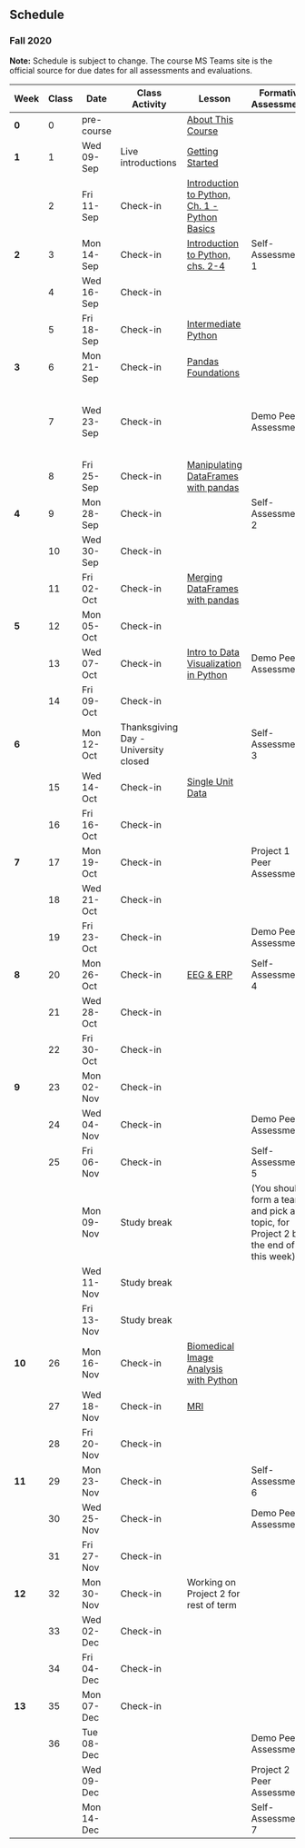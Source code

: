 ## Schedule
### Fall 2020

**Note:** Schedule is subject to change. The course MS Teams site is the official source for due dates for all assessments and evaluations.

| Week   | Class | Date       | Class Activity                       | Lesson                                                                                                                   | Formative Assessments                                                             | Summative Evaluations                                          |
|--------|-------|------------|--------------------------------------|--------------------------------------------------------------------------------------------------------------------------|-----------------------------------------------------------------------------------|----------------------------------------------------------------|
| **0**  | 0     | pre-course |                                      | [About This Course](https://dalpsychneuro.github.io/NESC_3505_textbook/1/why.html)                                       |                                                                                   |                                                                |
| **1**  | 1     | Wed 09-Sep | Live introductions                   | [Getting Started](https://dalpsychneuro.github.io/NESC_3505_textbook/2/learning_objectives.html)                         |                                                                                   |                                                                |
|        | 2     | Fri 11-Sep | Check-in                             | [Introduction to Python, Ch. 1 - Python Basics](https://learn.datacamp.com/courses/intro-to-python-for-data-science)     |                                                                                   | Assignment 1                                                   |
| **2**  | 3     | Mon 14-Sep | Check-in                             | [Introduction to Python, chs. 2-4](https://learn.datacamp.com/courses/intro-to-python-for-data-science)                  | Self-Assessment 1                                                                 |                                                                |
|        | 4     | Wed 16-Sep | Check-in                             |                                                                                                                          |                                                                                   |                                                                |
|        | 5     | Fri 18-Sep | Check-in                             | [Intermediate Python](https://learn.datacamp.com/courses/intermediate-python-for-data-science)                           |                                                                                   | Demo 1                                                         |
| **3**  | 6     | Mon 21-Sep | Check-in                             | [Pandas Foundations](https://www.datacamp.com/courses/pandas-foundations)                                                |                                                                                   | Assignment 2                                                   |
|        | 7     | Wed 23-Sep | Check-in                             |                                                                                                                          | Demo Peer Assessment                                                              | (you should form a team for Project 1 by the end of this week) |
|        | 8     | Fri 25-Sep | Check-in                             | [Manipulating DataFrames with pandas](https://www.datacamp.com/courses/manipulating-dataframes-with-pandas)              |                                                                                   |                                                                |
| **4**  | 9     | Mon 28-Sep | Check-in                             |                                                                                                                          | Self-Assessment 2                                                                 |                                                                |
|        | 10    | Wed 30-Sep | Check-in                             |                                                                                                                          |                                                                                   |                                                                |
|        | 11    | Fri 02-Oct | Check-in                             | [Merging DataFrames with pandas](https://www.datacamp.com/courses/merging-dataframes-with-pandas)                        |                                                                                   | Demo 2                                                         |
| **5**  | 12    | Mon 05-Oct | Check-in                             |                                                                                                                          |                                                                                   | Assignment 3                                                   |
|        | 13    | Wed 07-Oct | Check-in                             | [Intro to Data Visualization in Python](https://learn.datacamp.com/courses/introduction-to-data-visualization-in-python) | Demo Peer Assessment                                                              |                                                                |
|        | 14    | Fri 09-Oct | Check-in                             |                                                                                                                          |                                                                                   |                                                                |
| **6**  |       | Mon 12-Oct | Thanksgiving Day - University closed |                                                                                                                          | Self-Assessment 3                                                                 |                                                                |
|        | 15    | Wed 14-Oct | Check-in                             | [Single Unit Data](https://dalpsychneuro.github.io/NESC_3505_textbook/single_unit/introduction.html)                     |                                                                                   |                                                                |
|        | 16    | Fri 16-Oct | Check-in                             |                                                                                                                          |                                                                                   | Project 1                                                      |
| **7**  | 17    | Mon 19-Oct | Check-in                             |                                                                                                                          | Project 1 Peer Assessment                                                         | Demo 3                                                         |
|        | 18    | Wed 21-Oct | Check-in                             |                                                                                                                          |                                                                                   |                                                                |
|        | 19    | Fri 23-Oct | Check-in                             |                                                                                                                          | Demo Peer Assessment                                                              | Portfolio Submission 1                                         |
| **8**  | 20    | Mon 26-Oct | Check-in                             | [EEG & ERP](https://dalpsychneuro.github.io/NESC_3505_textbook/eeg/introduction.html)                                    | Self-Assessment 4                                                                 | Assignment 4                                                   |
|        | 21    | Wed 28-Oct | Check-in                             |                                                                                                                          |                                                                                   |                                                                |
|        | 22    | Fri 30-Oct | Check-in                             |                                                                                                                          |                                                                                   | Demo 4 (optional)                                              |
| **9**  | 23    | Mon 02-Nov | Check-in                             |                                                                                                                          |                                                                                   |                                                                |
|        | 24    | Wed 04-Nov | Check-in                             |                                                                                                                          | Demo Peer Assessment                                                              |                                                                |
|        | 25    | Fri 06-Nov | Check-in                             |                                                                                                                          | Self-Assessment 5                                                                 |                                                                |
|        |       | Mon 09-Nov | Study break                          |                                                                                                                          | (You should form a team, and pick a topic, for Project 2 by the end of this week) | Assignment 5                                                   |
|        |       | Wed 11-Nov | Study break                          |                                                                                                                          |                                                                                   |                                                                |
|        |       | Fri 13-Nov | Study break                          |                                                                                                                          |                                                                                   |                                                                |
| **10** | 26    | Mon 16-Nov | Check-in                             | [Biomedical Image Analysis with Python](https://www.datacamp.com/courses/biomedical-image-analysis-in-python)            |                                                                                   |                                                                |
|        | 27    | Wed 18-Nov | Check-in                             | [MRI](https://dalpsychneuro.github.io/NESC_3505_textbook/mri/introduction.html)                                          |                                                                                   |                                                                |
|        | 28    | Fri 20-Nov | Check-in                             |                                                                                                                          |                                                                                   | Demo 5 (optional)                                              |
| **11** | 29    | Mon 23-Nov | Check-in                             |                                                                                                                          | Self-Assessment 6                                                                 |                                                                |
|        | 30    | Wed 25-Nov | Check-in                             |                                                                                                                          | Demo Peer Assessment                                                              |                                                                |
|        | 31    | Fri 27-Nov | Check-in                             |                                                                                                                          |                                                                                   | Assignment 6                                                   |
| **12** | 32    | Mon 30-Nov | Check-in                             | Working on Project 2 for rest of term                                                                                    |                                                                                   |                                                                |
|        | 33    | Wed 02-Dec | Check-in                             |                                                                                                                          |                                                                                   |                                                                |
|        | 34    | Fri 04-Dec | Check-in                             |                                                                                                                          |                                                                                   | Demo 6 (optional)                                              |
| **13** | 35    | Mon 07-Dec | Check-in                             |                                                                                                                          |                                                                                   |                                                                |
|        | 36    | Tue 08-Dec |                                      |                                                                                                                          | Demo Peer Assessment                                                              | Project 2                                                      |
|        |       | Wed 09-Dec |                                      |                                                                                                                          | Project 2 Peer Assessment                                                         |                                                                |
|        |       | Mon 14-Dec |                                      |                                                                                                                          | Self-Assessment 7                                                                 | Portfolio Submission 2                                         |
